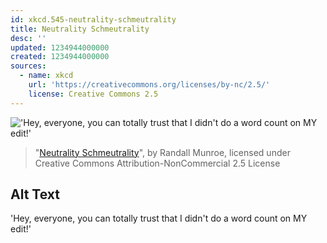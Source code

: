 ```yaml
---
id: xkcd.545-neutrality-schmeutrality
title: Neutrality Schmeutrality
desc: ''
updated: 1234944000000
created: 1234944000000
sources:
  - name: xkcd
    url: 'https://creativecommons.org/licenses/by-nc/2.5/'
    license: Creative Commons 2.5
---
```

!['Hey, everyone, you can totally trust that I didn't do a word count on MY edit!'](https://imgs.xkcd.com/comics/neutrality_shmeutrality.png)
> "[Neutrality Schmeutrality](https://xkcd.com/545/)", by Randall Munroe, licensed under Creative Commons Attribution-NonCommercial 2.5 License

## Alt Text
'Hey, everyone, you can totally trust that I didn't do a word count on MY edit!'
